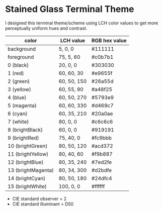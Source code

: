# Stained Glass Terminal Theme

I designed this terminal theme/scheme using LCH color values to get more perceptually uniform hues and contrast.

color               | LCH value     | RGB hex value
---                 | ---           | ---
background          | 5, 0, 0       | #111111
foreground          | 75, 5, 60     | #c0b7b1
0 (black)           | 20, 0, 0      | #303030
1 (red)             | 60, 60, 30    | #e9655f
2 (green)           | 60, 50, 150   | #26a55d
3 (yellow)          | 60, 55, 90    | #a48f25
4 (blue)            | 60, 50, 270   | #5793e9
5 (magenta)         | 60, 60, 330   | #d469c7
6 (cyan)            | 60, 35, 210   | #20a0ae
7 (white)           | 80, 0, 0      | #c6c6c6
8 (brightBlack)     | 60, 0, 0      | #919191
9 (brightRed)       | 75, 40, 0     | #fc9bbb
10 (brightGreen)    | 80, 50, 120   | #acd372
11 (brightYellow)   | 80, 40, 60    | #f9b887
12 (brightBlue)     | 80, 35, 240   | #7ed2fe
13 (brightMagenta)  | 80, 34, 300   | #d2bdfe
14 (brightCyan)     | 80, 50, 180   | #24dfc4
15 (brightWhite)    | 100, 0, 0     | #ffffff

- CIE standard observer = 2
- CIE standard illuminant = D50
